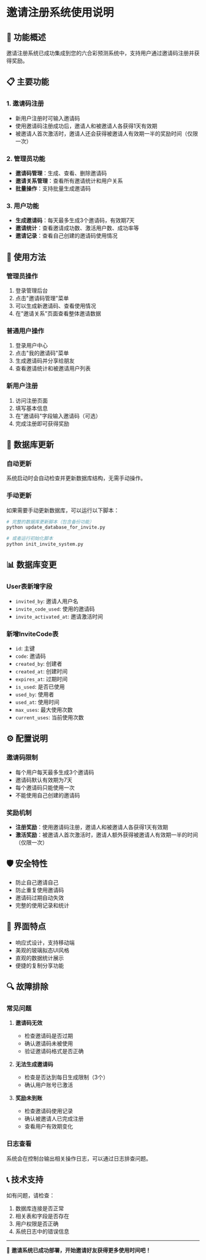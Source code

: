 # 邀请注册系统使用说明

## 🎯 功能概述

邀请注册系统已成功集成到您的六合彩预测系统中，支持用户通过邀请码注册并获得奖励。

## 📋 主要功能

### 1. 邀请码注册
- 新用户注册时可输入邀请码
- 使用邀请码注册成功后，邀请人和被邀请人各获得1天有效期
- 被邀请人首次激活时，邀请人还会获得被邀请人有效期一半的奖励时间（仅限一次）

### 2. 管理员功能
- **邀请码管理**：生成、查看、删除邀请码
- **邀请关系管理**：查看所有邀请统计和用户关系
- **批量操作**：支持批量生成邀请码

### 3. 用户功能
- **生成邀请码**：每天最多生成3个邀请码，有效期7天
- **邀请统计**：查看邀请成功数、激活用户数、成功率等
- **邀请记录**：查看自己创建的邀请码使用情况

## 🚀 使用方法

### 管理员操作
1. 登录管理后台
2. 点击"邀请码管理"菜单
3. 可以生成新邀请码、查看使用情况
4. 在"邀请关系"页面查看整体邀请数据

### 普通用户操作
1. 登录用户中心
2. 点击"我的邀请码"菜单
3. 生成邀请码并分享给朋友
4. 查看邀请统计和被邀请用户列表

### 新用户注册
1. 访问注册页面
2. 填写基本信息
3. 在"邀请码"字段输入邀请码（可选）
4. 完成注册即可获得奖励

## 🔧 数据库更新

### 自动更新
系统启动时会自动检查并更新数据库结构，无需手动操作。

### 手动更新
如果需要手动更新数据库，可以运行以下脚本：

```bash
# 完整的数据库更新脚本（包含备份功能）
python update_database_for_invite.py

# 或者运行初始化脚本
python init_invite_system.py
```

## 📊 数据库变更

### User表新增字段
- `invited_by`: 邀请人用户名
- `invite_code_used`: 使用的邀请码
- `invite_activated_at`: 邀请激活时间

### 新增InviteCode表
- `id`: 主键
- `code`: 邀请码
- `created_by`: 创建者
- `created_at`: 创建时间
- `expires_at`: 过期时间
- `is_used`: 是否已使用
- `used_by`: 使用者
- `used_at`: 使用时间
- `max_uses`: 最大使用次数
- `current_uses`: 当前使用次数

## ⚙️ 配置说明

### 邀请码限制
- 每个用户每天最多生成3个邀请码
- 邀请码默认有效期为7天
- 每个邀请码只能使用一次
- 不能使用自己创建的邀请码

### 奖励机制
- **注册奖励**：使用邀请码注册，邀请人和被邀请人各获得1天有效期
- **激活奖励**：被邀请人首次激活时，邀请人额外获得被邀请人有效期一半的时间（仅限一次）

## 🛡️ 安全特性

- 防止自己邀请自己
- 防止重复使用邀请码
- 邀请码过期自动失效
- 完整的使用记录和统计

## 📱 界面特点

- 响应式设计，支持移动端
- 美观的玻璃拟态UI风格
- 直观的数据统计展示
- 便捷的复制分享功能

## 🔍 故障排除

### 常见问题

1. **邀请码无效**
   - 检查邀请码是否过期
   - 确认邀请码未被使用
   - 验证邀请码格式是否正确

2. **无法生成邀请码**
   - 检查是否达到每日生成限制（3个）
   - 确认用户账号已激活

3. **奖励未到账**
   - 检查邀请码使用记录
   - 确认被邀请人已完成注册
   - 查看用户有效期变化

### 日志查看
系统会在控制台输出相关操作日志，可以通过日志排查问题。

## 📞 技术支持

如有问题，请检查：
1. 数据库连接是否正常
2. 相关表和字段是否存在
3. 用户权限是否正确
4. 系统日志中的错误信息

---

🎉 **邀请系统已成功部署，开始邀请好友获得更多使用时间吧！**